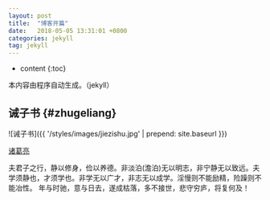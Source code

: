 ```yaml
---
layout: post
title:  "博客开篇"
date:   2018-05-05 13:31:01 +0800
categories: jekyll
tag: jekyll
---
```


* content
{:toc}


本内容由程序自动生成。（jekyll）


诫子书				{#zhugeliang}
------------------------

![诫子书]({{ '/styles/images/jiezishu.jpg' | prepend: site.baseurl  }})

[诸葛亮](#)


夫君子之行，静以修身，俭以养德。非淡泊(澹泊)无以明志，非宁静无以致远。夫学须静也，才须学也。非学无以广才，非志无以成学。淫慢则不能励精，险躁则不能冶性。
年与时驰，意与日去，遂成枯落，多不接世，悲守穷庐，将复何及！

